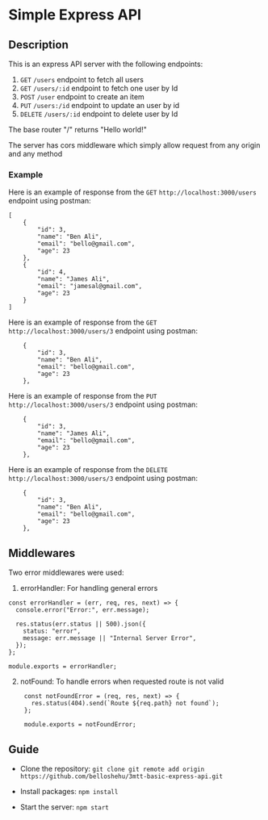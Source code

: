 # Simple Express API

## Description

This is an express API server with the following endpoints:

1.  `GET` `/users` endpoint to fetch all users
2.  `GET` `/users/:id` endpoint to fetch one user by Id
3.  `POST` `/user` endpoint to create an item
4.  `PUT` `/users:/id` endpoint to update an user by id
5.  `DELETE` `/users/:id` endpoint to delete user by Id

The base router "/" returns "Hello world!"

The server has cors middleware which simply allow request from any origin and any method

### Example

Here is an example of response from the `GET` `http://localhost:3000/users` endpoint using postman:

```
[
    {
        "id": 3,
        "name": "Ben Ali",
        "email": "bello@gmail.com",
        "age": 23
    },
    {
        "id": 4,
        "name": "James Ali",
        "email": "jamesal@gmail.com",
        "age": 23
    }
]
```

Here is an example of response from the `GET` `http://localhost:3000/users/3` endpoint using postman:

```
    {
        "id": 3,
        "name": "Ben Ali",
        "email": "bello@gmail.com",
        "age": 23
    },

```

Here is an example of response from the `PUT` `http://localhost:3000/users/3` endpoint using postman:

```
    {
        "id": 3,
        "name": "James Ali",
        "email": "bello@gmail.com",
        "age": 23
    },

```

Here is an example of response from the `DELETE` `http://localhost:3000/users/3` endpoint using postman:

```
    {
        "id": 3,
        "name": "Ben Ali",
        "email": "bello@gmail.com",
        "age": 23
    },

```

## Middlewares

Two error middlewares were used:

1. errorHandler:
   For handling general errors

```
const errorHandler = (err, req, res, next) => {
  console.error("Error:", err.message);

  res.status(err.status || 500).json({
    status: "error",
    message: err.message || "Internal Server Error",
  });
};

module.exports = errorHandler;
```

2. notFound:
   To handle errors when requested route is not valid

   ```
    const notFoundError = (req, res, next) => {
      res.status(404).send(`Route ${req.path} not found`);
    };

    module.exports = notFoundError;
   ```

## Guide

- Clone the repository:
  `git clone git remote add origin https://github.com/belloshehu/3mtt-basic-express-api.git`
- Install packages:
  `npm install`

- Start the server:
  `npm start`
